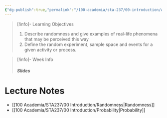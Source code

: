 ```yaml
---
{"dg-publish":true,"permalink":"/100-academia/sta-237/00-introduction/week-1-course-introduction-outcomes-events-and-probabilities/","tags":["university","#lecture","#note"],"created":"2024-09-05T10:08:00.000-04:00","updated":"2024-09-19T12:21:21.000-04:00"}
---
```


> [!info]- Learning Objectives
> 1. Describe randomness and give examples of real-life phenomena that may be perceived this way
> 2. Define the random experiment, sample space and events for a given activity or process.

> [!info]- Week Info
> ##### Slides
> <span><span><p dir="auto"><span alt="W1-1.pdf" src="100 Academia/STA237/Files/W1-1.pdf" class="internal-embed pdf-embed is-loaded"></span></p></span></span>
> 

# Lecture Notes

- [[100 Academia/STA237/00 Introduction/Randomness\|Randomness]]
- [[100 Academia/STA237/00 Introduction/Probability\|Probability]]
